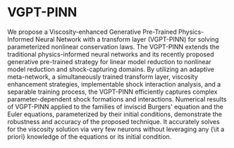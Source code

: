 # VGPT-PINN
We propose a Viscosity-enhanced Generative Pre-Trained Physics-Informed Neural Network with a transform layer (VGPT-PINN) for solving parameterized nonlinear conservation laws. The VGPT-PINN extends the traditional physics-informed neural networks and its recently proposed generative pre-trained strategy for linear model reduction to nonlinear model reduction and shock-capturing domains. By utilizing an adaptive meta-network, a simultaneously trained transform layer, viscosity enhancement strategies, implementable shock interaction analysis, and a separable training process, the VGPT-PINN efficiently captures complex parameter-dependent shock formations and interactions.  Numerical results of VGPT-PINN applied to the families of inviscid Burgers' equation and the Euler equations, parameterized by their initial conditions, demonstrate the robustness and accuracy of the proposed technique. It accurately solves for the viscosity solution via very few neurons without leveraging any {\it a priori} knowledge of the equations or its initial condition. 
